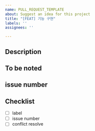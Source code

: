 ```yaml
---
name: PULL_REQUEST_TEMPLATE
about: Suggest an idea for this project
title: "[FEAT] 기능 구현"
labels: ''
assignees: ''

---
```


## Description

## To be noted

## issue number

## Checklist
- [ ] label
- [ ] issue number
- [ ] conflict resolve
